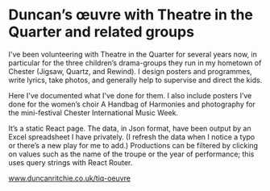 # Duncan’s œuvre with Theatre in the Quarter and related groups

I've been volunteering with Theatre in the Quarter for several years now, in particular for the three children’s drama-groups they run in my hometown of Chester (Jigsaw, Quartz, and Rewind). I design posters and programmes, write lyrics, take photos, and generally help to supervise and direct the kids.

Here I've documented what I've done for them. I also include posters I’ve done for the women’s choir A Handbag of Harmonies and photography for the mini-festival Chester International Music Week.

It’s a static React page. The data, in Json format, have been output by an Excel spreadsheet I have privately. (I refresh the data when I notice a typo or there’s a new play for me to add.) Productions can be filtered by clicking on values such as the name of the troupe or the year of performance; this uses query strings with React Router.

www.duncanritchie.co.uk/tiq-oeuvre
